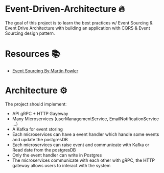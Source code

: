 # Event-Driven-Architecture :fire:
The goal of this project is to learn the best practices w/ Event Sourcing &amp; Event Drive Architecture with building an application with CQRS & Event Sourcing design pattern.

# Resources :books:

- [Event Sourcing By Martin Fowler](https://martinfowler.com/eaaDev/EventSourcing.html)

# Architecture :gear:

The project should implement:
- API gRPC + HTTP Gayeway
- Many Microservices (userManagementService, EmailNotificationService ...)
- A Kafka for event storing
- Each microservices can have a event handler which handle some events and update the postgresDB
- Each microservices can raise event and communicate with Kafka or Read date from the postgresDB
- Only the event handler can write in Postgres
- The microservices communicate with each other with gRPC, the HTTP gateway allows users to interact with the system

